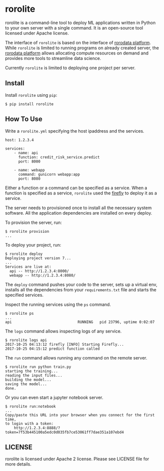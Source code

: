 # rorolite

rorolite is a command-line tool to deploy ML applications written in Python to your own server with a single command. It is an open-source tool licensed under Apache license.

The interface of `rorolite` is based on the interface of [rorodata platform][rorodata]. While `rorolite` is limited to running programs on already created server, the [rorodata platform][rorodata] allows allocating compute resources on demand and provides more tools to streamline data science.

Currently `rorolite` is limited to deploying one project per server.

[rorodata]: http://rorodata.com/

## Install

Install `rorolite`  using `pip`:

    $ pip install rorolite

## How To Use

Write a `rorolite.yml` specifying the host ipaddress and the services.

    host: 1.2.3.4

    services:
        - name: api
          function: credit_risk_service.predict
          port: 8000

        - name: webapp
          command: gunicorn webapp:app
          port: 8080

Either a function or a command can be specified as a service. When a function is specified as a service, `rorolite` used the [firefly][] to deploy it as a service.

[firefly]: http://firefly-python.readthedocs.io/

The server needs to provisioned once to install all the necessary system software. All the application dependencies are installed on every deploy.

To provision the server, run:

    $ rorolite provision
    ...
    
To deploy your project, run:

    $ rorolite deploy
    Deploying project version 7...
    ...
    Services are live at:
      api -- http://1.2.3.4:8000/
      webapp -- http://1.2.3.4:8080/

The `deploy` command pushes your code to the server, sets up a virtual env, installs all the dependencies from your `requirements.txt` file and starts the specified services.

Inspect the running services using the `ps` command.

    $ rorolite ps
    ...
    api                              RUNNING   pid 23796, uptime 0:02:07

The `logs` command allows inspecting logs of any service.

    $ rorolite logs api
    2017-10-25 04:13:12 firefly [INFO] Starting Firefly...    
    2017-10-25 04:15:12 predict function called

The `run` command allows running any command on the remote server.
    
    $ rorolite run python train.py
    starting the training...
    reading the input files...
    building the model...
    saving the model...
    done.

Or you can even start a jupyter notebook server.
    
    $ rorolite run:notebook
    ...
    Copy/paste this URL into your browser when you connect for the first time,
    to login with a token:
        http://1.2.3.4:8888/?token=7f53b445100a5edc0d035fb7ce53061ff7dae351a107ebd4   

## LICENSE

rorolite is licensed under Apache 2 license. Please see LICENSE file for more details.
